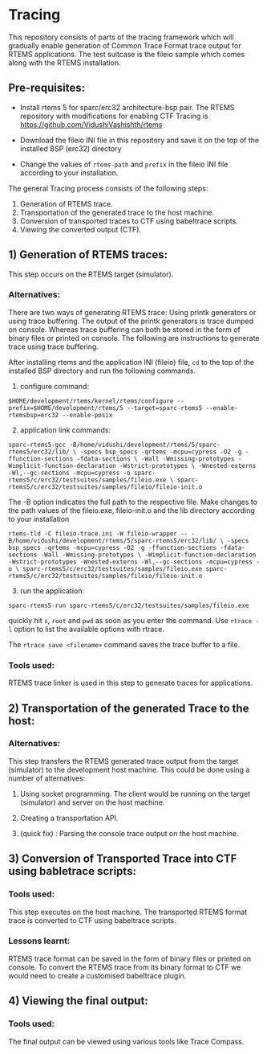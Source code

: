 # Tracing

This repository consists of parts of the tracing framework which will gradually enable generation of Common Trace Format trace output
for RTEMS applications. The test suitcase is the fileio sample which comes along with the RTEMS installation. 

## Pre-requisites:

- Install rtems 5 for sparc/erc32 architecture-bsp pair. The RTEMS repository with modifications for enabling CTF Tracing is https://github.com/VidushiVashishth/rtems

- Download the fileio INI file in this repository and save it on the top of the installed BSP (erc32) directory

- Change the values of `rtems-path` and `prefix` in the fileio INI file according to your installation.

The general Tracing process consists of the following steps:

1) Generation of RTEMS trace.
2) Transportation of the generated trace to the host machine.
3) Conversion of transported traces to CTF using babeltrace scripts.
4) Viewing the converted output (CTF).

## 1) Generation of RTEMS traces:

This step occurs on the RTEMS target (simulator).

### Alternatives:

There are two ways of generating RTEMS trace: Using printk generators or using trace buffering. The output of the printk generators is trace dumped on console. Whereas trace buffering can both be stored in the form of binary files or printed on console. The following are instructions to generate trace using trace buffering.

After installing rtems and the application INI (fileio) file, `cd` to the top of the installed BSP directory and run the following
commands.

1) configure command:

`$HOME/development/rtems/kernel/rtems/configure --prefix=$HOME/development/rtems/5 --target=sparc-rtems5 --enable-rtemsbsp=erc32 --enable-posix`

2) application link commands:

`sparc-rtems5-gcc -B/home/vidushi/development/rtems/5/sparc-rtems5/erc32/lib/ \
-specs bsp_specs -qrtems -mcpu=cypress -O2 -g -ffunction-sections -fdata-sections \
-Wall -Wmissing-prototypes -Wimplicit-function-declaration -Wstrict-prototypes \
-Wnested-externs -Wl,--gc-sections -mcpu=cypress -o sparc-rtems5/c/erc32/testsuites/samples/fileio.exe \
sparc-rtems5/c/erc32/testsuites/samples/fileio/fileio-init.o`

The -B option indicates the full path to the respective file. Make changes to the path values of the fileio.exe, fileio-init.o and 
the lib directory according to your installation

`rtems-tld -C fileio-trace.ini -W fileio-wrapper -- -B/home/vidushi/development/rtems/5/sparc-rtems5/erc32/lib/ \
-specs bsp_specs -qrtems -mcpu=cypress -O2 -g -ffunction-sections -fdata-sections -Wall -Wmissing-prototypes \
-Wimplicit-function-declaration -Wstrict-prototypes -Wnested-externs -Wl,--gc-sections -mcpu=cypress -o \
sparc-rtems5/c/erc32/testsuites/samples/fileio.exe sparc-rtems5/c/erc32/testsuites/samples/fileio/fileio-init.o`

3) run the application:

`sparc-rtems5-run sparc-rtems5/c/erc32/testsuites/samples/fileio.exe`

quickly hit `s`, `root` and `pwd` as soon as you enter the command. Use `rtrace -l` option to list the available options with rtrace.

The `rtrace save <filename>` command saves the trace buffer to a file. 

### Tools used:

RTEMS trace linker is used in this step to generate traces for applications. 

## 2) Transportation of the generated Trace to the host:

### Alternatives:

This step transfers the RTEMS generated trace output from the target (simulator) to the development host machine. This could be done using a number of alternatives:
 
1) Using socket programming. The client would be running on the target (simulator) and server on the host machine.

2) Creating a transportation API.

3) (quick fix) : Parsing the console trace output on the host machine.

## 3) Conversion of Transported Trace into CTF using babletrace scripts:

### Tools used:

This step executes on the host machine. The transported RTEMS format trace is converted to CTF using babeltrace scripts. 

### Lessons learnt:
RTEMS trace format can be saved in the form of binary files or printed on console. To convert the RTEMS trace from its binary format to CTF we would need to create a customised babeltrace plugin.  

## 4) Viewing the final output:

### Tools used:

The final output can be viewed using various tools like Trace Compass.

